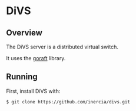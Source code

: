 DiVS
=====

## Overview

The DiVS server is a distributed virtual switch.

It uses the [goraft](https://github.com/goraft/raft) library.

## Running

First, install DiVS with:

```sh
$ git clone https://github.com/inercia/divs.git
```


